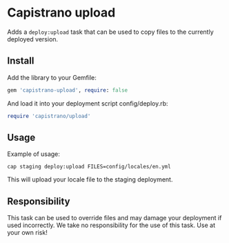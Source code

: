 # Capistrano upload

Adds a `deploy:upload` task that can be used to copy files to the currently deployed version.

## Install

Add the library to your Gemfile:

```ruby
gem 'capistrano-upload', require: false
```

And load it into your deployment script config/deploy.rb:

```ruby
require 'capistrano/upload'
```

## Usage

Example of usage:

```
cap staging deploy:upload FILES=config/locales/en.yml
```

This will upload your locale file to the staging deployment.

## Responsibility

This task can be used to override files and may damage your deployment if used incorrectly. We take no responsibility for the use of this task. Use at your own risk!